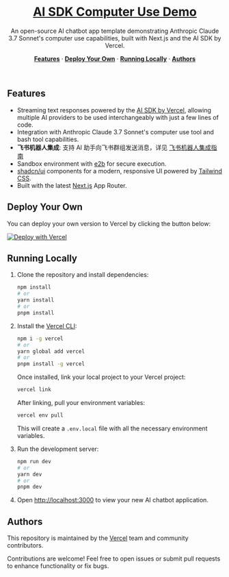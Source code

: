 <a href="https://ai-sdk-starter-groq.vercel.app">
  <h1 align="center">AI SDK Computer Use Demo</h1>
</a>

<p align="center">
  An open-source AI chatbot app template demonstrating Anthropic Claude 3.7 Sonnet's computer use capabilities, built with Next.js and the AI SDK by Vercel.
</p>

<p align="center">
  <a href="#features"><strong>Features</strong></a> ·
  <a href="#deploy-your-own"><strong>Deploy Your Own</strong></a> ·
  <a href="#running-locally"><strong>Running Locally</strong></a> ·
  <a href="#authors"><strong>Authors</strong></a>
</p>
<br/>

## Features

- Streaming text responses powered by the [AI SDK by Vercel](https://sdk.vercel.ai/docs), allowing multiple AI providers to be used interchangeably with just a few lines of code.
- Integration with Anthropic Claude 3.7 Sonnet's computer use tool and bash tool capabilities.
- **飞书机器人集成**: 支持 AI 助手向飞书群组发送消息，详见 [飞书机器人集成指南](docs/feishu-bot-integration.md)
- Sandbox environment with [e2b](https://e2b.dev) for secure execution.
- [shadcn/ui](https://ui.shadcn.com/) components for a modern, responsive UI powered by [Tailwind CSS](https://tailwindcss.com).
- Built with the latest [Next.js](https://nextjs.org) App Router.

## Deploy Your Own

You can deploy your own version to Vercel by clicking the button below:

[![Deploy with Vercel](https://vercel.com/button)](https://vercel.com/new/clone?project-name=AI+SDK+Computer+Use+Demo&repository-name=ai-sdk-computer-use&repository-url=https%3A%2F%2Fgithub.com%2Fvercel-labs%2Fai-sdk-computer-use&demo-title=AI+SDK+Computer+Use+Demo&demo-url=https%3A%2F%2Fai-sdk-computer-use.vercel.app%2F&demo-description=A+chatbot+application+built+with+Next.js+demonstrating+Anthropic+Claude+3.7+Sonnet%27s+computer+use+capabilities&env=ANTHROPIC_API_KEY,E2B_API_KEY)

## Running Locally

1. Clone the repository and install dependencies:

   ```bash
   npm install
   # or
   yarn install
   # or
   pnpm install
   ```

2. Install the [Vercel CLI](https://vercel.com/docs/cli):

   ```bash
   npm i -g vercel
   # or
   yarn global add vercel
   # or
   pnpm install -g vercel
   ```

   Once installed, link your local project to your Vercel project:

   ```bash
   vercel link
   ```

   After linking, pull your environment variables:

   ```bash
   vercel env pull
   ```

   This will create a `.env.local` file with all the necessary environment variables.

3. Run the development server:

   ```bash
   npm run dev
   # or
   yarn dev
   # or
   pnpm dev
   ```

4. Open [http://localhost:3000](http://localhost:3000) to view your new AI chatbot application.

## Authors

This repository is maintained by the [Vercel](https://vercel.com) team and community contributors.

Contributions are welcome! Feel free to open issues or submit pull requests to enhance functionality or fix bugs.

